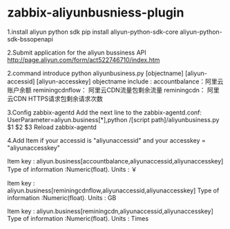 # zabbix-aliyunbusniess-plugin
1.install aliyun python sdk
pip install aliyun-python-sdk-core aliyun-python-sdk-bssopenapi

2.Submit application for the aliyun bussiness API
http://page.aliyun.com/form/act522746710/index.htm

2.command introduce
python aliyunbusiness.py [objectname] [aliyun-accessid] [aliyun-accesskey]
objectname include :
accountbalance：阿里云账户余额
reminingcdnflow： 阿里云CDN流量包剩余流量
reminingcdn： 阿里云CDN HTTPS请求包剩余请求次数

3.Config zabbix-agentd 
Add the next line to the zabbix-agentd.conf:
UserParameter=aliyun.business[*],python /[script path]/aliyunbusiness.py $1 $2 $3
Reload zabbix-agentd

4.Add Item
if your accessid is "aliyunaccessid" and your accesskey = "aliyunaccesskey" 

Item key : aliyun.business[accountbalance,aliyunaccessid,aliyunaccesskey]
Type of information :Numeric(float).
Units : ￥

Item key : aliyun.business[reminingcdnflow,aliyunaccessid,aliyunaccesskey]
Type of information :Numeric(float).
Units : GB

Item key : aliyun.business[reminingcdn,aliyunaccessid,aliyunaccesskey]
Type of information :Numeric(float).
Units : Times


